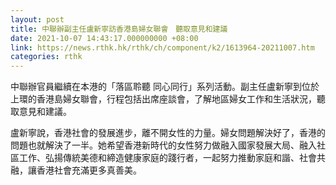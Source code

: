 ```yaml
---
layout: post
title: 中聯辦副主任盧新寧訪香港島婦女聯會　聽取意見和建議
date: 2021-10-07 14:43:17.000000000 +08:00
link: https://news.rthk.hk/rthk/ch/component/k2/1613964-20211007.htm
categories: rthk
---
```


中聯辦官員繼續在本港的「落區聆聽 同心同行」系列活動。副主任盧新寧到位於上環的香港島婦女聯會，行程包括出席座談會，了解地區婦女工作和生活狀況，聽取意見和建議。

盧新寧說，香港社會的發展進步，離不開女性的力量。婦女問題解決好了，香港的問題也就解決了一半。她希望香港新時代的女性努力做融入國家發展大局、融入社區工作、弘揚傳統美德和締造健康家庭的踐行者，一起努力推動家庭和諧、社會共融，讓香港社會充滿更多真善美。
